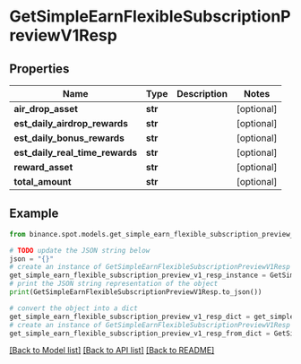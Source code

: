 # GetSimpleEarnFlexibleSubscriptionPreviewV1Resp


## Properties

Name | Type | Description | Notes
------------ | ------------- | ------------- | -------------
**air_drop_asset** | **str** |  | [optional] 
**est_daily_airdrop_rewards** | **str** |  | [optional] 
**est_daily_bonus_rewards** | **str** |  | [optional] 
**est_daily_real_time_rewards** | **str** |  | [optional] 
**reward_asset** | **str** |  | [optional] 
**total_amount** | **str** |  | [optional] 

## Example

```python
from binance.spot.models.get_simple_earn_flexible_subscription_preview_v1_resp import GetSimpleEarnFlexibleSubscriptionPreviewV1Resp

# TODO update the JSON string below
json = "{}"
# create an instance of GetSimpleEarnFlexibleSubscriptionPreviewV1Resp from a JSON string
get_simple_earn_flexible_subscription_preview_v1_resp_instance = GetSimpleEarnFlexibleSubscriptionPreviewV1Resp.from_json(json)
# print the JSON string representation of the object
print(GetSimpleEarnFlexibleSubscriptionPreviewV1Resp.to_json())

# convert the object into a dict
get_simple_earn_flexible_subscription_preview_v1_resp_dict = get_simple_earn_flexible_subscription_preview_v1_resp_instance.to_dict()
# create an instance of GetSimpleEarnFlexibleSubscriptionPreviewV1Resp from a dict
get_simple_earn_flexible_subscription_preview_v1_resp_from_dict = GetSimpleEarnFlexibleSubscriptionPreviewV1Resp.from_dict(get_simple_earn_flexible_subscription_preview_v1_resp_dict)
```
[[Back to Model list]](../README.md#documentation-for-models) [[Back to API list]](../README.md#documentation-for-api-endpoints) [[Back to README]](../README.md)


